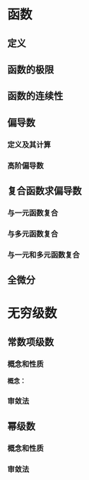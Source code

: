 # 函数
## 定义

## 函数的极限

## 函数的连续性

## 偏导数
### 定义及其计算

### 高阶偏导数
## 复合函数求偏导数
### 与一元函数复合

### 与多元函数复合

### 与一元和多元函数复合

## 全微分

# 无穷级数

## 常数项级数
### 概念和性质
**概念：** 

### 审敛法

## 幂级数
### 概念和性质

### 审敛法



